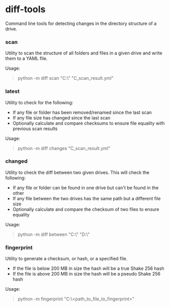 # diff-tools
Command line tools for detecting changes in the directory structure of a drive.

### scan
Utility to scan the structure of all folders and files in a given drive and write them to a YAML file.

Usage:
> python -m diff scan "C:\\" "C_scan_result.yml"

### latest
Utility to check for the following:
* If any file or folder has been removed/renamed since the last scan
* If any file size has changed since the last scan
* Optionally calculate and compare checksums to ensure file equality with previous scan results

Usage:
> python -m diff changes "C_scan_result.yml"

### changed
Utility to check the diff between two given drives. This will check the following:
* If any file or folder can be found in one drive but can't be found in the other
* If any file between the two drives has the same path but a different file size
* Optionally calculate and compare the checksum of two files to ensure equality

Usage:
> python -m diff between "C:\\" "D:\\"


### fingerprint
Utility to generate a checksum, or hash, or a specified file.
* If the file is below 200 MB in size the hash will be a true Shake 256 hash
* If the file is above 200 MB in size the hash will be a pseudo Shake 256 hash

Usage:
> python -m fingerprint "C:\\<path_to_file_to_fingerprint>"